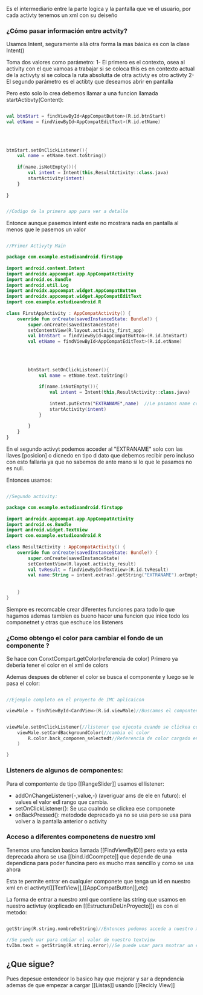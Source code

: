 Es el intermediario entre la parte logica y la pantalla que ve el usuario, por cada activty tenemos un xml con su deiseño



### ¿Cómo pasar información entre actvity?

Usamos Intent, seguramente allá otra forma la mas básica es con la clase Intent()

Toma dos valores como parámetro:
1- El primero es el contexto, osea al activity con el que vamoas a trabajar si se coloca this es en contexto actual de la activyty si se coloca la ruta absolutta de otra activty es otro activty
2- El segundo parámetro es el actibty que deseamos abrir en pantalla


Pero esto solo lo crea debemos llamar a una funcion llamada startActibvty(Content):

````kotlin

val btnStart = findViewById<AppCompatButton>(R.id.btnStart)  
val etName = findViewById<AppCompatEditText>(R.id.etName)  
  
  
  
  
btnStart.setOnClickListener(){  
    val name = etName.text.toString()  
  
    if(name.isNotEmpty()){  
        val intent = Intent(this,ResultActivity::class.java)  
        startActivity(intent)  
    }  
  
}


//Codigo de la primera app para ver a detalle

````

Entonce aunque pasemos intent este no mostrara nada en pantalla al menos que le pasemos un valor

````kotlin

//Primer Activyty Main

package com.example.estudioandroid.firstapp  
  
import android.content.Intent  
import androidx.appcompat.app.AppCompatActivity  
import android.os.Bundle  
import android.util.Log  
import androidx.appcompat.widget.AppCompatButton  
import androidx.appcompat.widget.AppCompatEditText  
import com.example.estudioandroid.R  
  
class FirstAppActivity : AppCompatActivity() {  
    override fun onCreate(savedInstanceState: Bundle?) {  
        super.onCreate(savedInstanceState)  
        setContentView(R.layout.activity_first_app)  
        val btnStart = findViewById<AppCompatButton>(R.id.btnStart)  
        val etName = findViewById<AppCompatEditText>(R.id.etName)  
  
  
  
  
        btnStart.setOnClickListener(){  
            val name = etName.text.toString()  
  
            if(name.isNotEmpty()){  
                val intent = Intent(this,ResultActivity::class.java)  
  
                intent.putExtra("EXTRANAME",name)  //Le pasamos name con la llave EXTRANAME
                startActivity(intent)  
            }  
  
        }  
    }  
}
````

En el segundo activyt podemos acceder al "EXTRANAME" solo con las llaves [posicion] o dicnedo en tipo d dato que debemos recibir pero incluso con esto fallaria ya que no sabemos de ante mano si lo que le pasamos no es null.

Entonces usamos:

````kotlin

//Segundo activity:

package com.example.estudioandroid.firstapp  
  
import androidx.appcompat.app.AppCompatActivity  
import android.os.Bundle  
import android.widget.TextView  
import com.example.estudioandroid.R  
  
class ResultActivity : AppCompatActivity() {  
    override fun onCreate(savedInstanceState: Bundle?) {  
        super.onCreate(savedInstanceState)  
        setContentView(R.layout.activity_result)  
        val tvResult = findViewById<TextView>(R.id.tvResult)  
        val name:String = intent.extras?.getString("EXTRANAME").orEmpty()  //Accedemos a su valor
  
  
    }  
}
````


Siempre es recomcable crear diferentes funciones para todo lo que hagamos ademas tambien es bueno hacer una funcion que inice todo los componetnet y otras que eschuce los listeners


### ¿Como obtengo el color para cambiar el fondo de un componente ?


Se hace con ConxtCompart.getColor(referencia de color) Primero ya deberia tener el color en el xml de colors

Ademas despues de obtener el color se busca el componente y luego se le pasa el color:

````kotlin

//Ejemplo completo en el proyecto de IMC aplicaicon

viewMale = findViewById<CardView>(R.id.viewMale)//Buscamos el compontent a cambiar


viewMale.setOnClickListener{//listener que ejecuta cuando se clickea compente
	viewMale.setCardBackgroundColor(//cambia el color
		R.color.back_componen_selectedt//Referencia de color cargado en xml de colors
	)

}


````

### Listeners de algunos de componentes:

Para el compontente de tipo [[RangeSlider]]  usamos el listener:

- addOnChangeListener{-,value,-} (averiguar ams de ele en futuro): el values el valor edl rango que cambia.
- setOnClickListener{}: Se usa cualndo se clickea ese componete
- onBackPressed(): metodode deprecado ya no se usa pero se usa para volver a la pantalla anterior o activity
### Acceso a diferentes componetens de nuestro xml

Tenemos una funcion basica llamada [[FindViewByID]] pero esta ya esta deprecada ahora se usa [[bind.idCoompete]] que depende de una dependicna para poder funcina pero es mucho mas sencillo y como se usa ahora

Esta te permite entrar en cualquier componete que tenga un id en nuestro xml en el activtyt([[TextView]],[[AppCompatButton]],etc)

La forma de entrar a nuestro xml que contiene las string que usamos en nuestro activtuy (explicado en [[EstructuraDeUnProyecto]]) es con el metodo:

````kotlin

getString(R.string.nombreDeString)//Entonces podemos accede a nuestro xml para poder usarla

//Se puede uar para cmbiar el valor de nuestro textview
tvIbm.text = getString(R.string.error)//Se puede usar para msotrar un error

````


## ¿Que sigue?

Pues depesue entendeor lo basico hay que mejorar y sar a depndencia ademas de que empezar a cargar [[Listas]]  usando [[Recicly View]]